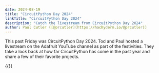 ```yaml
---
date: 2024-08-19
title: "CircuitPython Day 2024"
linkTitle: "CircuitPython Day 2024"
description: "Catch the livestream from CircuitPython Day 2024"
author: Paul Cutler ([@prcutler](https://hachyderm.io/@prcutler))
---
```


This past Friday was CircuitPython Day 2024.  Tod and Paul hosted a livestream on the Adafruit YouTube channel as part of the festivities.  They take a look back at how far CircuitPython has come in the past year and share a few of their favorite projects.

{{<youtube uTl1KA2MPxI >}}

